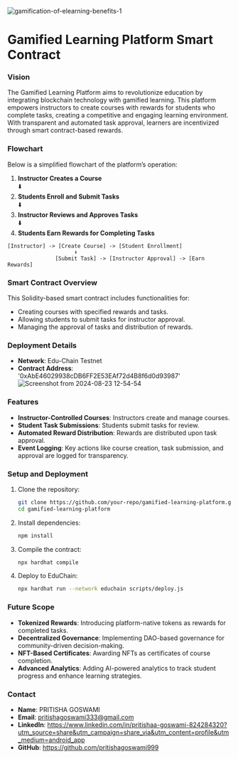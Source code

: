 ![gamification-of-elearning-benefits-1](https://github.com/user-attachments/assets/255b3e23-f21d-46a0-a23f-5987f8affd6d)

# Gamified Learning Platform Smart Contract

### Vision
The Gamified Learning Platform aims to revolutionize education by integrating blockchain technology with gamified learning. This platform empowers instructors to create courses with rewards for students who complete tasks, creating a competitive and engaging learning environment. With transparent and automated task approval, learners are incentivized through smart contract-based rewards.

### Flowchart
Below is a simplified flowchart of the platform’s operation:

1. **Instructor Creates a Course**  
   ⬇️  
2. **Students Enroll and Submit Tasks**  
   ⬇️  
3. **Instructor Reviews and Approves Tasks**  
   ⬇️  
4. **Students Earn Rewards for Completing Tasks**

```plaintext
[Instructor] -> [Create Course] -> [Student Enrollment]
                     ⬇
               [Submit Task] -> [Instructor Approval] -> [Earn Rewards]
```

### Smart Contract Overview
This Solidity-based smart contract includes functionalities for:
- Creating courses with specified rewards and tasks.
- Allowing students to submit tasks for instructor approval.
- Managing the approval of tasks and distribution of rewards.

### Deployment Details
- **Network**: Edu-Chain Testnet
- **Contract Address**: '0xAbE46029938cDB6FF2E53EAf72d4B8f6d0d93987'
![Screenshot from 2024-08-23 12-54-54](https://github.com/user-attachments/assets/a193bba1-0892-413f-9b54-87b7455a77cf)


### Features
- **Instructor-Controlled Courses**: Instructors create and manage courses.
- **Student Task Submissions**: Students submit tasks for review.
- **Automated Reward Distribution**: Rewards are distributed upon task approval.
- **Event Logging**: Key actions like course creation, task submission, and approval are logged for transparency.

### Setup and Deployment
1. Clone the repository:
   ```bash
   git clone https://github.com/your-repo/gamified-learning-platform.git
   cd gamified-learning-platform
   ```

2. Install dependencies:
   ```bash
   npm install
   ```

3. Compile the contract:
   ```bash
   npx hardhat compile
   ```

4. Deploy to EduChain:
   ```bash
   npx hardhat run --network educhain scripts/deploy.js
   ```

### Future Scope
- **Tokenized Rewards**: Introducing platform-native tokens as rewards for completed tasks.
- **Decentralized Governance**: Implementing DAO-based governance for community-driven decision-making.
- **NFT-Based Certificates**: Awarding NFTs as certificates of course completion.
- **Advanced Analytics**: Adding AI-powered analytics to track student progress and enhance learning strategies.

### Contact
- **Name**: PRITISHA GOSWAMI
- **Email**: pritishagoswami333@gmail.com
- **LinkedIn**: https://www.linkedin.com/in/pritishaa-goswami-824284320?utm_source=share&utm_campaign=share_via&utm_content=profile&utm_medium=android_app
- **GitHub**: https://github.com/pritishagoswami999

